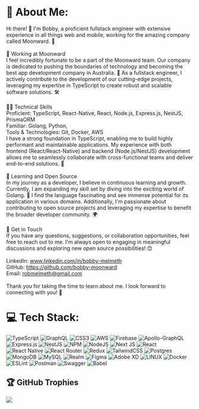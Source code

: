 # 💫 About Me:
Hi there! 👋 I'm Bobby, a proficient fullstack engineer with extensive experience in all things web and mobile, working for the amazing company called Moonward. 🚀<br><br>💼 Working at Moonward<br>I feel incredibly fortunate to be a part of the Moonward team. Our company is dedicated to pushing the boundaries of technology and becoming the best app development company in Australia. 🌌 As a fullstack engineer, I actively contribute to the development of our cutting-edge projects, leveraging my expertise in TypeScript to create robust and scalable software solutions. 🛠️<br><br>👨‍💻 Technical Skills<br>Proficient: TypeScript, React-Native, React, Node.js, Express.js, NestJS, PrismaORM<br>Familiar: Golang, Python, <br>Tools & Technologies: Git, Docker, AWS<br>I have a strong foundation in TypeScript, enabling me to build highly performant and maintainable applications. My experience with both frontend (React/React-Native) and backend (Node.js/NestJS) development allows me to seamlessly collaborate with cross-functional teams and deliver end-to-end solutions. 🔧<br><br>🌱 Learning and Open Source<br>In my journey as a developer, I believe in continuous learning and growth. Currently, I am expanding my skill set by diving into the exciting world of Golang. 🐹 I find the language fascinating and see immense potential for its application in various domains. Additionally, I'm passionate about contributing to open source projects and leveraging my expertise to benefit the broader developer community. 🌍<br><br>🤝 Get in Touch<br>If you have any questions, suggestions, or collaboration opportunities, feel free to reach out to me. I'm always open to engaging in meaningful discussions and exploring new open source possibilities! 😊<br><br>LinkedIn: www.linkedin.com/in/bobby-melmeth<br>GitHub: https://github.com/bobby-moonward<br>Email: robmelmeth@gmail.com<br><br>Thank you for taking the time to learn about me. I look forward to connecting with you! 🚀


# 💻 Tech Stack:
![TypeScript](https://img.shields.io/badge/typescript-%23007ACC.svg?style=flat&logo=typescript&logoColor=white) ![GraphQL](https://img.shields.io/badge/-GraphQL-E10098?style=flat&logo=graphql&logoColor=white) ![CSS3](https://img.shields.io/badge/css3-%231572B6.svg?style=flat&logo=css3&logoColor=white) ![AWS](https://img.shields.io/badge/AWS-%23FF9900.svg?style=flat&logo=amazon-aws&logoColor=white) ![Firebase](https://img.shields.io/badge/firebase-%23039BE5.svg?style=flat&logo=firebase) ![Apollo-GraphQL](https://img.shields.io/badge/-ApolloGraphQL-311C87?style=flat&logo=apollo-graphql) ![Express.js](https://img.shields.io/badge/express.js-%23404d59.svg?style=flat&logo=express&logoColor=%2361DAFB) ![NestJS](https://img.shields.io/badge/nestjs-%23E0234E.svg?style=flat&logo=nestjs&logoColor=white) ![NPM](https://img.shields.io/badge/NPM-%23000000.svg?style=flat&logo=npm&logoColor=white) ![NodeJS](https://img.shields.io/badge/node.js-6DA55F?style=flat&logo=node.js&logoColor=white) ![Next JS](https://img.shields.io/badge/Next-black?style=flat&logo=next.js&logoColor=white) ![React](https://img.shields.io/badge/react-%2320232a.svg?style=flat&logo=react&logoColor=%2361DAFB) ![React Native](https://img.shields.io/badge/react_native-%2320232a.svg?style=flat&logo=react&logoColor=%2361DAFB) ![React Router](https://img.shields.io/badge/React_Router-CA4245?style=flat&logo=react-router&logoColor=white) ![Redux](https://img.shields.io/badge/redux-%23593d88.svg?style=flat&logo=redux&logoColor=white) ![TailwindCSS](https://img.shields.io/badge/tailwindcss-%2338B2AC.svg?style=flat&logo=tailwind-css&logoColor=white) ![Postgres](https://img.shields.io/badge/postgres-%23316192.svg?style=flat&logo=postgresql&logoColor=white) ![MongoDB](https://img.shields.io/badge/MongoDB-%234ea94b.svg?style=flat&logo=mongodb&logoColor=white) ![MySQL](https://img.shields.io/badge/mysql-%2300f.svg?style=flat&logo=mysql&logoColor=white) ![Realm](https://img.shields.io/badge/Realm-39477F?style=flat&logo=realm&logoColor=white) 	![Figma](https://img.shields.io/badge/figma-%23F24E1E.svg?style=flat&logo=figma&logoColor=white) ![Adobe XD](https://img.shields.io/badge/Adobe%20XD-470137?style=flat&logo=Adobe%20XD&logoColor=#FF61F6) ![LINUX](https://img.shields.io/badge/Linux-FCC624?style=flat&logo=linux&logoColor=black) ![Docker](https://img.shields.io/badge/docker-%230db7ed.svg?style=flat&logo=docker&logoColor=white) ![ESLint](https://img.shields.io/badge/ESLint-4B3263?style=flat&logo=eslint&logoColor=white) ![Postman](https://img.shields.io/badge/Postman-FF6C37?style=flat&logo=postman&logoColor=white) ![Swagger](https://img.shields.io/badge/-Swagger-%23Clojure?style=flat&logo=swagger&logoColor=white) ![Babel](https://img.shields.io/badge/Babel-F9DC3e?style=flat&logo=babel&logoColor=black)
<!--# 📊 GitHub Stats:-->
<!--![](https://github-readme-stats.vercel.app/api?username=bobby-moonward&theme=radical&hide_border=true&include_all_commits=true&count_private=false)<br/>-->
<!--![](https://github-readme-streak-stats.herokuapp.com/?user=bobby-moonward&theme=radical&hide_border=true)<br/>-->
<!--![](https://github-readme-stats.vercel.app/api/top-langs/?username=bobby-moonward&theme=radical&hide_border=true&include_all_commits=true&count_private=false&layout=compact)-->

## 🏆 GitHub Trophies
![](https://github-profile-trophy.vercel.app/?username=bobby-moonward&theme=radical&no-frame=false&no-bg=true&margin-w=4)


